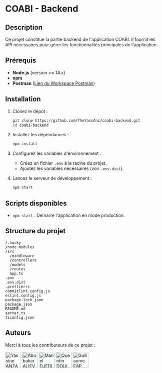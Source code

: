 # COABI - Backend

## Description

Ce projet constitue la partie backend de l'application COABI. Il fournit les API nécessaires pour gérer les fonctionnalités principales de l'application.

## Prérequis

- **Node.js** (version >= 14.x)
- **npm**
- **Postman** ([Lien du Workspace Postman](https://coabi-team.postman.co/workspace/fcba6f8d-1708-46a4-92d1-3cbe1b2a12d4))

## Installation

1. Clonez le dépôt :

   ```bash
   git clone https://github.com/TheYassAnz/coabi-backend.git
   cd coabi-backend
   ```

2. Installez les dépendances :

   ```bash
   npm install
   ```

3. Configurez les variables d'environnement :

   - Créez un fichier `.env` à la racine du projet.
   - Ajoutez les variables nécessaires (voir `.env.dist`).

4. Lancez le serveur de développement :
   ```bash
   npm start
   ```

## Scripts disponibles

- `npm start` : Démarre l'application en mode production.

## Structure du projet

```
/.husky
/node_modules
/src
  /middleware
  /controllers
  /models
  /routes
  app.ts
.env
.env.dist
.prettierrc
commitlint.config.js
eslint.config.js
package-lock.json
package.json
README.md
server.ts
tsconfig.json
```

## Auteurs

Merci à tous les contributeurs de ce projet :

<p>
<img src="https://github.com/TheYassAnz.png" alt="Yassine ANZAR BASHA" width="50" height="50">
<img src="https://github.com/AbubakarAliev.png" alt="Abubakar ALIEV" width="50" height="50">
<img src="https://github.com/Maneldj.png" alt="Manel DJEDIR" width="50" height="50">
<img src="https://github.com/NutNak.png" alt="Quentin DOULCET" width="50" height="50">
<img src="https://github.com/geap1999.png" alt="Guillaume EAP" width="50" height="50">
</p>
